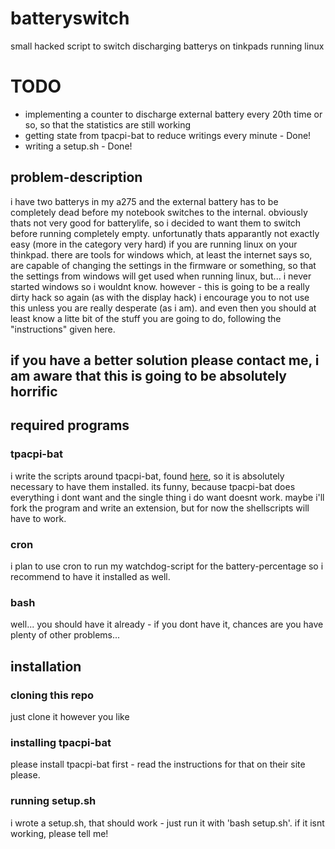 # batteryswitch
small hacked script to switch discharging batterys on tinkpads running linux




# TODO
* implementing a counter to discharge external battery every 20th time or so, so that the statistics are still working 
* getting state from tpacpi-bat to reduce writings every minute - Done!
* writing a setup.sh - Done!



## problem-description
i have two batterys in my a275 and the external battery has to be completely dead before my notebook switches to the internal.
obviously thats not very good for batterylife, so i decided to want them to switch before running completely empty.
unfortunatly thats apparantly not exactly easy (more in the category very hard) if you are running linux on your thinkpad. 
there are tools for windows which, at least the internet says so, are capable of changing the settings in the firmware or something, so that the settings from windows will get used when running linux, but... i never started windows so i wouldnt know.
however - this is going to be a really dirty hack so again (as with the display hack) i encourage you to not use this unless you are really desperate (as i am). and even then you should at least know a litte bit of the stuff you are going to do, following the "instructions" given here.
## if you have a better solution please contact me, i am aware that this is going to be absolutely horrific
## required programs
### tpacpi-bat
i write the scripts around tpacpi-bat, found [here](https://github.com/teleshoes/tpacpi-bat), so it is absolutely necessary to have them installed.
its funny, because tpacpi-bat does everything i dont want and the single thing i do want doesnt work.
maybe i'll fork the program and write an extension, but for now the shellscripts will have to work.
### cron
i plan to use cron to run my watchdog-script for the battery-percentage so i recommend to have it installed as well.
### bash
well... you should have it already - if you dont have it, chances are you have plenty of other problems...
## installation
### cloning this repo
just clone it however you like
### installing tpacpi-bat
please install tpacpi-bat first - read the instructions for that on their site please.
### running setup.sh
i wrote a setup.sh, that should work - just run it with 'bash setup.sh'.
if it isnt working, please tell me!
